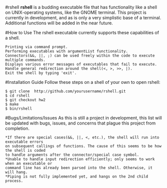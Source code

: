#rshell
**rshell** is a budding executable file that has functionality like a shell on UNIX-operating systems, like the GNOME terminal.
This project is currently in development, and as is only a very simplistic base of a terminal. Additional functions will be added in the near future.

#How to Use
The rshell executable currently supports these capabilities of a shell.
```
Printing via command prompt.
Performing executables with argumentList functionality.
Connectors(&&, ||, ;) can be used freely within the code to execute multiple commands.
Displays various error messages of executables that fail to execute.
Handle general redirection around the shell(<, >, >>, |).
Exit the shell by typing 'exit'.
```

#Installation Guide
Follow these steps on a shell of your own to open rshell:
```
$ git clone  http://github.com/yourusername/rshell.git
$ cd rshell
$ git checkout hw2
$ make
$ bin/rshell
```

#Bugs/Limitations/Issues
As this is still a project in development, this list will be updated with bugs, issues, and concerns that plague this project from completion.
```
*If there are special cases(&&, ||, <, etc.), the shell will run into executable errors
on subsequent callings of functions. The cause of this seems to be how the shell is coded
to handle arguments after the connector/special case symbol.
*Unable to handle input redirection efficiently; only seems to work when an executable or
command line has already been parsed into the shell. Otherwise, it will hang.
*Piping is not fully implemented yet, and hangs on the 2nd child process.
```
